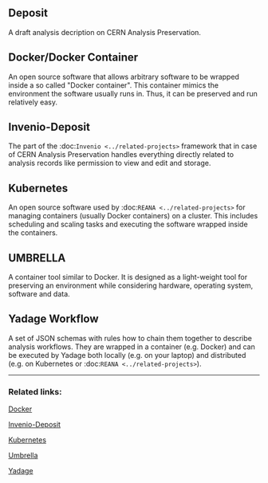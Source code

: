 ## Deposit

A draft analysis decription on CERN Analysis Preservation.

## Docker/Docker Container

An open source software that allows arbitrary software to be wrapped inside a so called "Docker container". This container mimics the environment the software usually runs in. Thus, it can be preserved and run relatively easy.

## Invenio-Deposit

The part of the :doc:`Invenio <../related-projects>` framework that in case of CERN Analysis Preservation handles everything directly related to analysis records like permission to view and edit and storage.

## Kubernetes

An open source software used by :doc:`REANA <../related-projects>` for managing containers (usually Docker containers) on a cluster. This includes scheduling and scaling tasks and executing the software wrapped inside the containers.

## UMBRELLA

A container tool similar to Docker. It is designed as a light-weight tool for preserving an environment while considering hardware, operating system, software and data.

## Yadage Workflow

A set of JSON schemas with rules how to chain them together to describe analysis workflows. They are wrapped in a container (e.g. Docker) and can be executed by Yadage both locally (e.g. on your laptop) and distributed (e.g. on Kubernetes or :doc:`REANA <../related-projects>`).

---

### Related links:

[Docker](https://docs.docker.com/)

[Invenio-Deposit](https://invenio-deposit.readthedocs.io/en/latest/)

[Kubernetes](https://kubernetes.io/)

[Umbrella](https://daspos.crc.nd.edu/images/reports/umbrella-vtdc15.pdf)

[Yadage](https://yadage.readthedocs.io/en/latest/)
